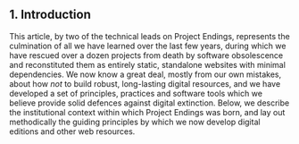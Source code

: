 
## 1. Introduction

This article, by two of the technical leads on Project Endings, represents the culmination of all we have learned over the last few years, during which we have rescued over a dozen projects from death by software obsolescence and reconstituted them as entirely static, standalone websites with minimal dependencies. We now know a great deal, mostly from our own mistakes, about how _not_ to build robust, long-lasting digital resources, and we have developed a set of principles, practices and software tools which we believe provide solid defences against digital extinction. Below, we describe the institutional context within which Project Endings was born, and lay out methodically the guiding principles by which we now develop digital editions and other web resources. 